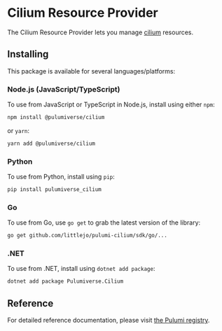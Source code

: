 # Cilium Resource Provider

The Cilium Resource Provider lets you manage [cilium](https://www.pulumi.com/registry/packages/cilium/) resources.

## Installing

This package is available for several languages/platforms:

### Node.js (JavaScript/TypeScript)

To use from JavaScript or TypeScript in Node.js, install using either `npm`:

```bash
npm install @pulumiverse/cilium
```

or `yarn`:

```bash
yarn add @pulumiverse/cilium
```

### Python

To use from Python, install using `pip`:

```bash
pip install pulumiverse_cilium
```

### Go

To use from Go, use `go get` to grab the latest version of the library:

```bash
go get github.com/littlejo/pulumi-cilium/sdk/go/...
```

### .NET

To use from .NET, install using `dotnet add package`:

```bash
dotnet add package Pulumiverse.Cilium
```

## Reference

For detailed reference documentation, please visit [the Pulumi registry](https://www.pulumi.com/registry/packages/cilium/api-docs/).
